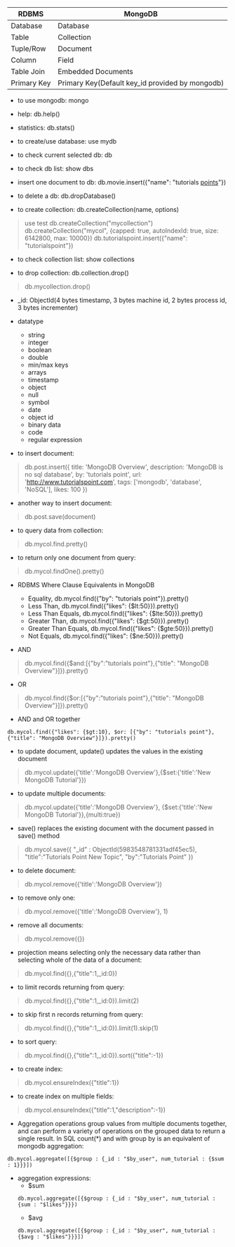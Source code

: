 | RDBMS       | MongoDB                                         |
| ---         | ---                                             |
| Database    | Database                                        |
| Table       | Collection                                      |
| Tuple/Row   | Document                                        |
| Column      | Field                                           |
| Table Join  | Embedded Documents                              |
| Primary Key | Primary Key(Default key_id provided by mongodb) |

* to use mongodb: mongo

* help: db.help()

* statistics: db.stats()

* to create/use database: use mydb

* to check current selected db: db

* to check db list: show dbs

* insert one document to db: db.movie.insert({"name": "tutorials [points](poits)"})

* to delete a db: db.dropDatabase()

* to create collection: db.createCollection(name, options)
>use test
>db.createCollection("mycollection")
>db.createCollection("mycol", {capped: true, autoIndexId: true, size: 6142800, max: 10000})
>db.tutorialspoint.insert({"name": "tutorialspoint"})

* to check collection list: show collections
 
* to drop collection: db.collection.drop()
>db.mycollection.drop()

* _id: ObjectId(4 bytes timestamp, 3 bytes machine id, 2 bytes process id, 3 bytes incrementer)

* datatype
    - string
    - integer
    - boolean
    - double
    - min/max keys
    - arrays
    - timestamp
    - object
    - null
    - symbol
    - date
    - object id
    - binary data
    - code
    - regular expression


* to insert document: 
>db.post.insert({
title: 'MongoDB Overview', 
description: 'MongoDB is no sql database',
by: 'tutorials point',
url: 'http://www.tutorialspoint.com',
tags: ['mongodb', 'database', 'NoSQL'],
likes: 100
})


* another way to insert document:
>db.post.save(document)

* to query data from collection:
>db.mycol.find.pretty()

* to return only one document from query:
>db.mycol.findOne().pretty()

* RDBMS Where Clause Equivalents in MongoDB
    - Equality, db.mycol.find({"by": "tutorials point"}).pretty() 
    - Less Than, db.mycol.find({"likes": {$lt:50}}).pretty() 
    - Less Than Equals, db.mycol.find({"likes": {$lte:50}}).pretty() 
    - Greater Than, db.mycol.find({"likes": {$gt:50}}).pretty() 
    - Greater Than Equals, db.mycol.find({"likes": {$gte:50}}).pretty() 
    - Not Equals, db.mycol.find({"likes": {$ne:50}}).pretty()

* AND
>db.mycol.find({$and:[{"by":"tutorials point"},{"title": "MongoDB Overview"}]}).pretty()

* OR
>db.mycol.find({$or:[{"by":"tutorials point"},{"title": "MongoDB Overview"}]}).pretty()

* AND and OR together
```
db.mycol.find({"likes": {$gt:10}, $or: [{"by": "tutorials point"}, {"title": "MongoDB Overview"}]}).pretty()
```

* to update document, update() updates the values in the existing document 
>db.mycol.update({'title':'MongoDB Overview'},{$set:{'title':'New MongoDB Tutorial'}})

* to update multiple documents:
>db.mycol.update({'title':'MongoDB Overview'}, {$set:{'title':'New MongoDB Tutorial'}},{multi:true})

* save() replaces the existing document with the document passed in save() method
>db.mycol.save({ "_id" : ObjectId(5983548781331adf45ec5), "title":"Tutorials Point New Topic", "by":"Tutorials Point" })

* to delete document:
>db.mycol.remove({'title':'MongoDB Overview'})

* to remove only one:
>db.mycol.remove({'title':'MongoDB Overview'}, 1)

* remove all documents:
>db.mycol.remove({})

* projection means selecting only the necessary data rather than selecting whole of the data of a document:
>db.mycol.find({},{"title":1,_id:0})

* to limit records returning from query:
>db.mycol.find({},{"title":1,_id:0}).limit(2)

* to skip first n records returning from query:
>db.mycol.find({},{"title":1,_id:0}).limit(1).skip(1)

* to sort query:
>db.mycol.find({},{"title":1,_id:0}).sort({"title":-1})

* to create index:
>db.mycol.ensureIndex({"title":1})

* to create index on multiple fields:
>db.mycol.ensureIndex({"title":1,"description":-1})

* Aggregation operations group values from multiple documents together, and can perform a variety of operations on the grouped data to return a single result. In SQL count(*) and with group by is an equivalent of mongodb aggregation:
```
db.mycol.aggregate([{$group : {_id : "$by_user", num_tutorial : {$sum : 1}}}])
```

+ aggregation expressions:
    - $sum
    ```
    db.mycol.aggregate([{$group : {_id : "$by_user", num_tutorial : {sum : "$likes"}}})
    ```
    - $avg
    ```
    db.mycol.aggregate([{$group : {_id : "$by_user", num_tutorial : {$avg : "$likes"}}}])
    ```


